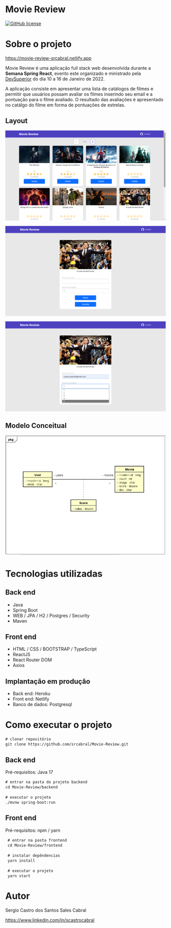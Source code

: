 # Movie Review

[![GitHub license](https://img.shields.io/github/license/srcabral/Movie-Review?color=success)](https://github.com/srcabral/Movie-Review/blob/main/LICENSE)

# Sobre o projeto

https://movie-review-srcabral.netlify.app

Movie Review é uma aplicação full stack web desenvolvida durante a **Semana Spring React**, evento este organizado e ministrado pela [DevSuperior](https://devsuperior.com.br/cursos) do dia 10 a 16 de Janeiro de 2022.

A aplicação consiste em apresentar uma lista de catálogos de filmes e permitir que usuários possam avaliar os filmes inserindo seu email e a pontuação para o filme avaliado. O resultado das avaliações é apresentado no catálgo do filme em forma de pontuações de estrelas.

## Layout

![HomePage](https://github.com/srcabral/Assets/blob/main/img/MovieReview/Home.png)

![Review](https://github.com/srcabral/Assets/blob/main/img/MovieReview/Avalia%C3%A7%C3%A3o.png)

![ReviewFieldOpen](https://github.com/srcabral/Assets/blob/main/img/MovieReview/Review.png)

## Modelo Conceitual

![Diagram](https://github.com/srcabral/Assets/blob/main/img/MovieReview/DiagramMovieReview.png)

# Tecnologias utilizadas

## Back end
* Java
* Spring Boot
* WEB / JPA / H2 / Postgres / Security
* Maven

## Front end
* HTML / CSS / BOOTSTRAP / TypeScript
* ReactJS
* React Router DOM
* Axios

## Implantação em produção
* Back end: Heroku
* Front end: Netlify
* Banco de dados: Postgresql

# Como executar o projeto

```
# clonar repositório
git clone https://github.com/srcabral/Movie-Review.git
```

## Back end
Pré-requisitos: Java 17

```
# entrar na pasta do projeto backend
cd Movie-Review/backend

# executar o projeto
./mvnw spring-boot:run
```
## Front end
Pré-requisitos: npm / yarn

```
 # entrar na pasta frontend
 cd Movie-Review/frontend
 
 # instalar depêndencias
 yarn install
 
 # executar o projeto
 yarn start
```

# Autor

Sergio Castro dos Santos Sales Cabral

https://www.linkedin.com/in/scastrocabral
